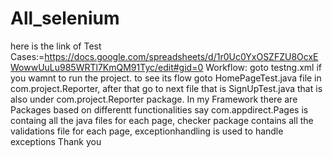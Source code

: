 # All_selenium
here is the link of Test Cases:=https://docs.google.com/spreadsheets/d/1r0Uc0YxOSZFZU8OcxEWowwUuLu985WRTl7KmQM91Tyc/edit#gid=0
Workflow: goto testng.xml if you wamnt to run the project.
to see its flow goto HomePageTest.java file in com.project.Reporter, after that go to next file that is SignUpTest.java that is also under com.project.Reporter package.
In my Framework there are Packages based on differentt functionalities say com.appdirect.Pages is containg all the java files for each page, checker package contains all the validations file for each page, exceptionhandling is used to handle exceptions
Thank you
